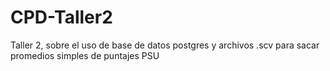 # CPD-Taller2
Taller 2, sobre el uso de base de datos postgres y archivos .scv para sacar promedios simples de puntajes PSU
